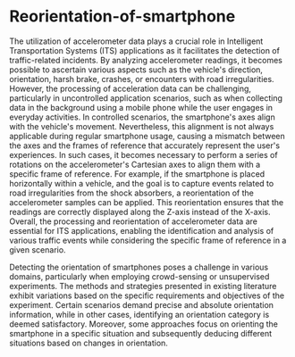 # Reorientation-of-smartphone

The utilization of accelerometer data plays a crucial role in Intelligent Transportation Systems (ITS) applications as it facilitates the detection of traffic-related incidents. By analyzing accelerometer readings, it becomes possible to ascertain various aspects such as the vehicle's direction, orientation, harsh brake, crashes, or encounters with road irregularities. However, the processing of acceleration data can be challenging, particularly in uncontrolled application scenarios, such as when collecting data in the background using a mobile phone while the user engages in everyday activities. In controlled scenarios, the smartphone's axes align with the vehicle's movement. Nevertheless, this alignment is not always applicable during regular smartphone usage, causing a mismatch between the axes and the frames of reference that accurately represent the user's experiences. In such cases, it becomes necessary to perform a series of rotations on the accelerometer's Cartesian axes to align them with a specific frame of reference. For example, if the smartphone is placed horizontally within a vehicle, and the goal is to capture events related to road irregularities from the shock absorbers, a reorientation of the accelerometer samples can be applied. This reorientation ensures that the readings are correctly displayed along the Z-axis instead of the X-axis. Overall, the processing and reorientation of accelerometer data are essential for ITS applications, enabling the identification and analysis of various traffic events while considering the specific frame of reference in a given scenario.

Detecting the orientation of smartphones poses a challenge in various domains, particularly when employing crowd-sensing or unsupervised experiments. The methods and strategies presented in existing literature exhibit variations based on the specific requirements and objectives of the experiment. Certain scenarios demand precise and absolute orientation information, while in other cases, identifying an orientation category is deemed satisfactory. Moreover, some approaches focus on orienting the smartphone in a specific situation and subsequently deducing different situations based on changes in orientation.
